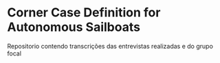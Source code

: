 # Corner Case Definition for Autonomous Sailboats


Repositorio contendo transcrições das entrevistas realizadas e do grupo focal

